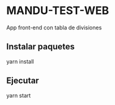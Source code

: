 # MANDU-TEST-WEB
App front-end con tabla de divisiones

## Instalar paquetes
yarn install

## Ejecutar 
yarn start

